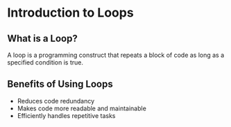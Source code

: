# Introduction to Loops

## What is a Loop?
A loop is a programming construct that repeats a block of code as long as a specified condition is true.

## Benefits of Using Loops
- Reduces code redundancy
- Makes code more readable and maintainable
- Efficiently handles repetitive tasks